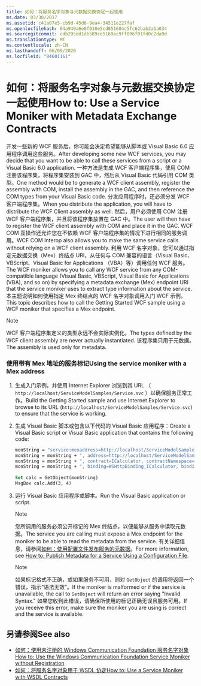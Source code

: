 ```yaml
---
title: 如何：将服务名字对象与元数据交换协定一起使用
ms.date: 03/30/2017
ms.assetid: c41a07e5-cb9d-45d6-9ea4-34511e227faf
ms.openlocfilehash: 04a940a6e8f010e5cd851684c5fc62bab2a1a034
ms.sourcegitcommit: cdb295dd1db589ce5169ac9ff096f01fd0c2da9d
ms.translationtype: MT
ms.contentlocale: zh-CN
ms.lasthandoff: 06/09/2020
ms.locfileid: "84601161"
---
```

# <a name="how-to-use-a-service-moniker-with-metadata-exchange-contracts"></a><span data-ttu-id="880ea-102">如何：将服务名字对象与元数据交换协定一起使用</span><span class="sxs-lookup"><span data-stu-id="880ea-102">How to: Use a Service Moniker with Metadata Exchange Contracts</span></span>
<span data-ttu-id="880ea-103">开发一些新的 WCF 服务后，你可能会决定希望能够从脚本或 Visual Basic 6.0 应用程序调用这些服务。</span><span class="sxs-lookup"><span data-stu-id="880ea-103">After developing some new WCF services, you may decide that you want to be able to call these services from a script or a Visual Basic 6.0 application.</span></span> <span data-ttu-id="880ea-104">一种方法是生成 WCF 客户端程序集，使用 COM 注册该程序集，将程序集安装到 GAC 中，然后从 Visual Basic 代码引用 COM 类型。</span><span class="sxs-lookup"><span data-stu-id="880ea-104">One method would be to generate a WCF client assembly, register the assembly with COM, install the assembly in the GAC, and then reference the COM types from your Visual Basic code.</span></span> <span data-ttu-id="880ea-105">分发应用程序时，还必须分发 WCF 客户端程序集。</span><span class="sxs-lookup"><span data-stu-id="880ea-105">When you distribute the application, you will have to distribute the WCF Client assembly as well.</span></span> <span data-ttu-id="880ea-106">然后，用户必须使用 COM 注册 WCF 客户端程序集，并且将该程序集放置在 GAC 中。</span><span class="sxs-lookup"><span data-stu-id="880ea-106">The user will then have to register the WCF client assembly with COM and place it in the GAC.</span></span> <span data-ttu-id="880ea-107">WCF COM 互操作还允许您在不依赖 WCF 客户端程序集的情况下进行相同的服务调用。</span><span class="sxs-lookup"><span data-stu-id="880ea-107">WCF COM Interop also allows you to make the same service calls without relying on a WCF client assembly.</span></span> <span data-ttu-id="880ea-108">利用 WCF 名字对象，您可以通过指定元数据交换（Mex）终结点 URI，从任何与 COM 兼容的语言（Visual Basic、VBScript、Visual Basic for Applications （VBA）等）调用任何 WCF 服务。</span><span class="sxs-lookup"><span data-stu-id="880ea-108">The WCF moniker allows you to call any WCF service from any COM-compatible language (Visual Basic, VBScript, Visual Basic for Applications (VBA), and so on) by specifying a metadata exchange (Mex) endpoint URI that the service moniker uses to extract type information about the service.</span></span> <span data-ttu-id="880ea-109">本主题说明如何使用指定 Mex 终结点的 WCF 名字对象调用入门 WCF 示例。</span><span class="sxs-lookup"><span data-stu-id="880ea-109">This topic describes how to call the Getting Started WCF sample using a WCF moniker that specifies a Mex endpoint.</span></span>  
  
> [!NOTE]
> <span data-ttu-id="880ea-110">WCF 客户端程序集定义的类型永远不会实际实例化。</span><span class="sxs-lookup"><span data-stu-id="880ea-110">The types defined by the WCF client assembly are never actually instantiated.</span></span> <span data-ttu-id="880ea-111">该程序集只用于元数据。</span><span class="sxs-lookup"><span data-stu-id="880ea-111">The assembly is used only for metadata.</span></span>  
  
### <a name="using-the-service-moniker-with-a-mex-address"></a><span data-ttu-id="880ea-112">使用带有 Mex 地址的服务标记</span><span class="sxs-lookup"><span data-stu-id="880ea-112">Using the service moniker with a Mex address</span></span>  
  
1. <span data-ttu-id="880ea-113">生成入门示例，并使用 Internet Explorer 浏览到其 URL （ `http://localhost/ServiceModelSamples/Service.svc` ）以确保服务正常工作。</span><span class="sxs-lookup"><span data-stu-id="880ea-113">Build the Getting Started sample and use Internet Explorer to browse to its URL (`http://localhost/ServiceModelSamples/Service.svc`) to ensure that the service is working.</span></span>  
  
2. <span data-ttu-id="880ea-114">生成 Visual Basic 脚本或包含以下代码的 Visual Basic 应用程序：</span><span class="sxs-lookup"><span data-stu-id="880ea-114">Create a Visual Basic script or Visual Basic application that contains the following code:</span></span>  
  
    ```vb
    monString = "service:mexaddress=http://localhost/ServiceModelSamples/Service.svc/MEX"  
    monString = monString + ", address=http://localhost/ServiceModelSamples/Service.svc"  
    monString = monString + ", contract=ICalculator, contractNamespace=http://Microsoft.ServiceModel.Samples"  
    monString = monString + ", binding=WSHttpBinding_ICalculator, bindingNamespace=http://Microsoft.ServiceModel.Samples"  
  
    Set calc = GetObject(monString)  
    MsgBox calc.Add(3, 4)  
    ```  
  
3. <span data-ttu-id="880ea-115">运行 Visual Basic 应用程序或脚本。</span><span class="sxs-lookup"><span data-stu-id="880ea-115">Run the Visual Basic application or script.</span></span>  
  
    > [!NOTE]
    > <span data-ttu-id="880ea-116">您所调用的服务必须公开标记的 Mex 终结点，以便能够从服务中读取元数据。</span><span class="sxs-lookup"><span data-stu-id="880ea-116">The service you are calling must expose a Mex endpoint for the moniker to be able to read the metadata from the service.</span></span> <span data-ttu-id="880ea-117">有关详细信息，请参阅[如何：使用配置文件发布服务的元数据](how-to-publish-metadata-for-a-service-using-a-configuration-file.md)。</span><span class="sxs-lookup"><span data-stu-id="880ea-117">For more information, see [How to: Publish Metadata for a Service Using a Configuration File](how-to-publish-metadata-for-a-service-using-a-configuration-file.md).</span></span>  
  
    > [!NOTE]
    > <span data-ttu-id="880ea-118">如果标记格式不正确，或如果服务不可用，则对 `GetObject` 的调用将返回一个错误，指示“语法无效”。</span><span class="sxs-lookup"><span data-stu-id="880ea-118">If the moniker is malformed or if the service is unavailable, the call to `GetObject` will return an error saying "Invalid Syntax."</span></span>  <span data-ttu-id="880ea-119">如果您收到此错误，请确保所使用的标记正确无误且服务可用。</span><span class="sxs-lookup"><span data-stu-id="880ea-119">If you receive this error, make sure the moniker you are using is correct and the service is available.</span></span>  
  
## <a name="see-also"></a><span data-ttu-id="880ea-120">另请参阅</span><span class="sxs-lookup"><span data-stu-id="880ea-120">See also</span></span>

- [<span data-ttu-id="880ea-121">如何：使用未注册的 Windows Communication Foundation 服务名字对象</span><span class="sxs-lookup"><span data-stu-id="880ea-121">How to: Use the Windows Communication Foundation Service Moniker without Registration</span></span>](use-the-wcf-service-moniker-without-registration.md)
- [<span data-ttu-id="880ea-122">如何：将服务名字对象用于 WSDL 协定</span><span class="sxs-lookup"><span data-stu-id="880ea-122">How to: Use a Service Moniker with WSDL Contracts</span></span>](how-to-use-a-service-moniker-with-wsdl-contracts.md)
